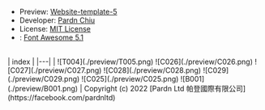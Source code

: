 - Preview: [Website-template-5](https://pardnchiu.github.io/website-template-5/)
- Developer: [Pardn Chiu](mailto:chiuchingwei@icloud.com)
- License: [MIT License](./LICENSE)
- : [Font Awesome 5.1](https://fontawesome.com)
<br>
| index |
|---|
| ![T004](./preview/T005.png) ![C026](./preview/C026.png) ![C027](./preview/C027.png) ![C028](./preview/C028.png) ![C029](./preview/C029.png) ![C025](./preview/C025.png) ![B001](./preview/B001.png) |
Copyright (c) 2022 [Pardn Ltd 帕登國際有限公司](https://facebook.com/pardnltd)
